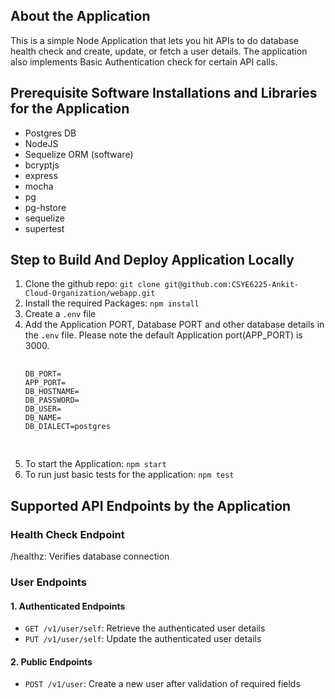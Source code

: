 <h2>About the Application</h2>
<p>This is a simple Node Application that lets you hit APIs to do database health check and create, update, or fetch a user details. The application also implements Basic Authentication check for certain API calls.</p>

<h2>Prerequisite Software Installations and Libraries for the Application</h2>
<ul>
  <li>Postgres DB</li>
  <li>NodeJS</li>
  <li>Sequelize ORM (software)</li>
  <li>bcryptjs</li>
  <li>express</li>
  <li>mocha</li>
  <li>pg</li>
  <li>pg-hstore</li>
  <li>sequelize</li>
  <li>supertest</li>
</ul>

<h2>Step to Build And Deploy Application Locally</h2>
<ol>
  <li>Clone the github repo: <code>git clone git@github.com:CSYE6225-Ankit-Cloud-Organization/webapp.git</code></li>
  <li>Install the required Packages: <code>npm install</code></li>
  <li>Create a <code>.env</code> file</li>
  <li>Add the Application PORT, Database PORT and other database details in the <code>.env</code> file. Please note the default Application port(APP_PORT) is 3000.
    <pre>
      <code>
DB_PORT= 
APP_PORT= 
DB_HOSTNAME=
DB_PASSWORD= 
DB_USER= 
DB_NAME= 
DB_DIALECT=postgres
      </code>
    </pre>
  </li>
  <li>To start the Application: <code>npm start</code></li>
  <li>To run just basic tests for the application: <code>npm test</code></li>
</ol>

<h2>Supported API Endpoints by the Application</h2>

<h3>Health Check Endpoint</h3>
<p>/healthz: Verifies database connection</p>

<h3>User Endpoints</h3>
<h4>1. Authenticated Endpoints</h4>
<ul>
  <li><code>GET /v1/user/self</code>: Retrieve the authenticated user details</li>
  <li><code>PUT /v1/user/self</code>: Update the authenticated user details</li>
</ul>
<h4>2. Public Endpoints</h4>
<ul>
  <li><code>POST /v1/user</code>: Create a new user after validation of required fields</li>
</ul>
